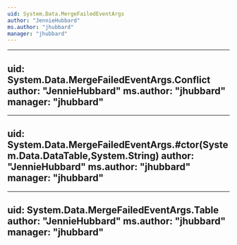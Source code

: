 ```yaml
---
uid: System.Data.MergeFailedEventArgs
author: "JennieHubbard"
ms.author: "jhubbard"
manager: "jhubbard"
---
```


---
uid: System.Data.MergeFailedEventArgs.Conflict
author: "JennieHubbard"
ms.author: "jhubbard"
manager: "jhubbard"
---

---
uid: System.Data.MergeFailedEventArgs.#ctor(System.Data.DataTable,System.String)
author: "JennieHubbard"
ms.author: "jhubbard"
manager: "jhubbard"
---

---
uid: System.Data.MergeFailedEventArgs.Table
author: "JennieHubbard"
ms.author: "jhubbard"
manager: "jhubbard"
---
